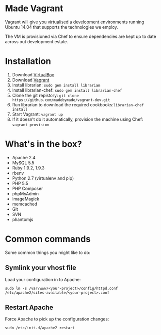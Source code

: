Made Vagrant
============

Vagrant will give you virtualised a development environments running Ubuntu 14.04 that supports the technologies we employ.

The VM is provisioned via Chef to ensure dependencies are kept up to date across out development estate.


Installation
============
 1. Download [VirtualBox](https://www.virtualbox.org/)
 2. Download [Vagrant](http://www.vagrantup.com/)
 3. Install librarian: `sudo gem install librarian`
 4. Install librarian-chef: `sudo gem install librarian-chef`
 5. Clone the git repistory: `git clone https://github.com/madebymade/vagrant-dev.git`
 6. Run librarian to download the required cookbooks:`librarian-chef install`
 7. Start Vagrant: `vagrant up`
 8. If it doesn't do it automatically, provision the machine using Chef: `vagrant provision`


What's in the box?
==================
 * Apache 2.4
 * MySQL 5.5
 * Ruby 1.9.2, 1.9.3
 * rbenv
 * Python 2.7 (virtualenv and pip)
 * PHP 5.5
 * PHP Composer
 * phpMyAdmin
 * ImageMagick
 * memcached
 * Git
 * SVN
 * phantomjs


Common commands
===============
Some common things you might like to do:


Symlink your vhost file
-----------------------
Load your configuration in to Apache:

 `sudo ln -s /var/www/<your-project>/config/httpd.conf /etc/apache2/sites-available/<your-project>.conf`


Restart Apache
--------------
Force Apache to pick up the configuration changes:

 `sudo /etc/init.d/apache2 restart`
